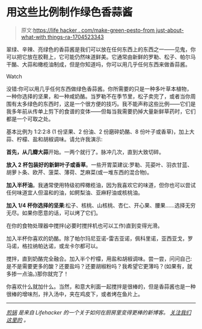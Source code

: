 # 用这些比例制作绿色香蒜酱

> 原文:[https://life hacker . com/make-green-pesto-from just-about-what-with things-ra-1704523343](https://lifehacker.com/make-green-pesto-from-just-about-anything-with-these-ra-1704523343)

翠绿、辛辣、亮绿色的香蒜酱是我们可以放在任何东西上的东西之一——见鬼，你可以把它放在胶鞋上，它可能仍然味道鲜美。它通常由新鲜的罗勒、松子、帕尔马干酪、大蒜和橄榄油制成，但是你知道吗，你可以用几乎任何东西来做香蒜酱。

Watch

没错:你可以用几乎任何东西做绿色香蒜酱。你所需要的只是一种多叶草本植物，一种你选择的坚果，和一种咸奶酪。当罗勒不在季节里，松子卖完了，或者当你周围有太多绿色的东西时，这是一个很方便的技巧。我不能声称这些比例——它们是我多年前从传单上剪下的食谱的变体——但每当我需要扔掉大量新鲜草药时，它们都是一个可取之处。

基本比例为 1:2:2:8 (1 份坚果、2 份油、2 份磨碎奶酪、8 份叶子或香草)，加上大蒜、柠檬、盐和胡椒调味。请允许我演示:

**首先，从几瓣大蒜**开始。一两个就行了。脉冲几次，直到大致切碎。

**放入 2 杯包装好的新鲜叶子或香草**。一些开胃菜建议:罗勒、芫荽叶、羽衣甘蓝、胡萝卜条、欧芹、菠菜、薄荷、芝麻菜(或一堆东西的混合物)。

**加入半杯油**。我通常使用特级初榨橄榄油，因为我喜欢它的味道，但你也可以尝试任何味道宜人但温和的油，如鳄梨油、亚麻籽油或核桃油。

**加入 1/4 杯你选择的坚果**:松子、核桃、山核桃、杏仁、开心果、腰果……选择无穷无尽。如果你愿意的话，可以烤了它们。

在你的食物处理器中搅拌(必要时搅拌机也可以工作)直到变得光滑。

加入半杯你喜欢的奶酪。除了帕尔玛尼亚诺-雷吉亚诺，佩科里诺，亚西亚戈，罗马诺，格拉纳帕达诺，或龙卡尔都可以。

搅拌，直到奶酪完全融合。加入半个柠檬，用盐和胡椒调味。尝一尝，问问自己:是不是需要更多的酸？还要盐吗？还要胡椒粉吗？我希望它更薄吗？(如果有，就多掺一点油。)那你就完了！

你喜欢什么就加什么。当然，和意大利面一起搅拌是很棒的，但是香蒜酱也是一种很棒的增味剂，拌入汤中，夹在鸡皮下，或者烤在鱼片上。

* * *

[*煎锅*](http://skillet.lifehacker.com) *是来自 Lifehacker 的一个关于如何在厨房里变得更棒的新博客。* [*关注我们这里的*](http://www.twitter.com/skilletLH) *。*